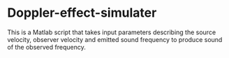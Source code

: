 # Doppler-effect-simulater
This is a Matlab script that takes input parameters describing the source velocity, observer velocity and emitted sound frequency to produce sound of the observed frequency.
